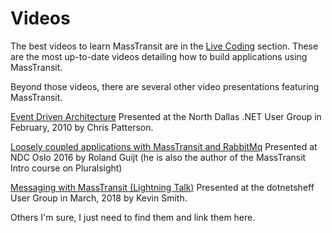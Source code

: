 # Videos

The best videos to learn MassTransit are in the [Live Coding](/getting-started/live-coding) section. These are the most up-to-date videos detailing how to build applications using MassTransit. 

Beyond those videos, there are several other video presentations featuring MassTransit.

[Event Driven Architecture][1]
Presented at the North Dallas .NET User Group in February, 2010 by Chris Patterson.

[Loosely coupled applications with MassTransit and RabbitMq][2]
Presented at NDC Oslo 2016 by Roland Guijt (he is also the author of the MassTransit Intro course on Pluralsight)

[Messaging with MassTransit (Lightning Talk)][3]
Presented at the dotnetsheff User Group in March, 2018 by Kevin Smith.

Others I'm sure, I just need to find them and link them here.

[1]: http://www.drowningintechnicaldebt.com/ShawnWeisfeld/archive/2010/02/04/event-driven-architecture-by-chris-patterson-north-dallas-.net.aspx
[2]: https://vimeo.com/131635506
[3]: https://youtu.be/risAHFaHUtU?list=PL8xuokhAnn4oTRr-7TfHFVqJNuB0I1jAG
